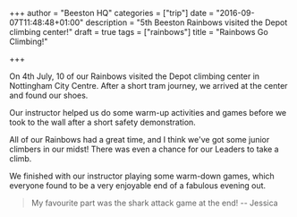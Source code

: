 +++
author = "Beeston HQ"
categories = ["trip"]
date = "2016-09-07T11:48:48+01:00"
description = "5th Beeston Rainbows visited the Depot climbing center!"
draft = true
tags = ["rainbows"]
title = "Rainbows Go Climbing!"

+++

On 4th July, 10 of our Rainbows visited the Depot climbing center in Nottingham City Centre. After a short tram journey, we arrived at the center and found our shoes.

Our instructor helped us do some warm-up activities and games before we took to the wall after a short safety demonstration.

All of our Rainbows had a great time, and I think we've got some junior climbers in our midst! There was even a chance for our Leaders to take a climb.

We finished with our instructor playing some warm-down games, which everyone found to be a very enjoyable end of a fabulous evening out.

> My favourite part was the shark attack game at the end! -- Jessica

